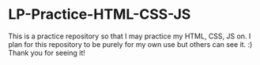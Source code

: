 # LP-Practice-HTML-CSS-JS
This is a practice repository so that I may practice my HTML, CSS, JS on.
I plan for this repository to be purely for my own use but others can see it. :)
Thank you for seeing it!
